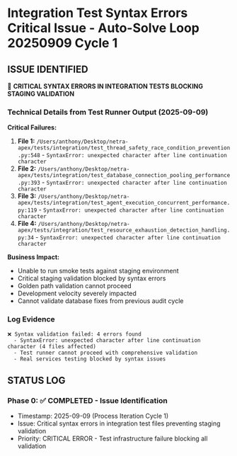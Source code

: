 # Integration Test Syntax Errors Critical Issue - Auto-Solve Loop 20250909 Cycle 1

## ISSUE IDENTIFIED
🚨 **CRITICAL SYNTAX ERRORS IN INTEGRATION TESTS BLOCKING STAGING VALIDATION**

### Technical Details from Test Runner Output (2025-09-09)

**Critical Failures:**
1. **File 1:** `/Users/anthony/Desktop/netra-apex/tests/integration/test_thread_safety_race_condition_prevention.py:548` - `SyntaxError: unexpected character after line continuation character`
2. **File 2:** `/Users/anthony/Desktop/netra-apex/tests/integration/test_database_connection_pooling_performance.py:393` - `SyntaxError: unexpected character after line continuation character`  
3. **File 3:** `/Users/anthony/Desktop/netra-apex/tests/integration/test_agent_execution_concurrent_performance.py:119` - `SyntaxError: unexpected character after line continuation character`
4. **File 4:** `/Users/anthony/Desktop/netra-apex/tests/integration/test_resource_exhaustion_detection_handling.py:34` - `SyntaxError: unexpected character after line continuation character`

**Business Impact:**
- Unable to run smoke tests against staging environment
- Critical staging validation blocked by syntax errors
- Golden path validation cannot proceed
- Development velocity severely impacted
- Cannot validate database fixes from previous audit cycle

### Log Evidence
```
❌ Syntax validation failed: 4 errors found
  - SyntaxError: unexpected character after line continuation character (4 files affected)
  - Test runner cannot proceed with comprehensive validation
  - Real services testing blocked by syntax issues
```

## STATUS LOG

### Phase 0: ✅ COMPLETED - Issue Identification
- Timestamp: 2025-09-09 (Process Iteration Cycle 1)
- Issue: Critical syntax errors in integration test files preventing staging validation
- Priority: CRITICAL ERROR - Test infrastructure failure blocking all validation
